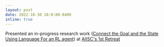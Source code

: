 ```yaml
---
layout: post
date: 2022-10-30 18:0:00-0400
inline: true
---
```


Presented an in-progress research work ([Connect the Goal and the State Using Language For an RL agent](https://oceank.github.io/assets/pdf/AIISC_1st_Retreat_Nov2022-Research_Poster_Jianhai_Su.pdf)) at [AIISC's 1st Retreat](https://www.cse.sc.edu/research/news/aiisc-event-posters-and-photos)
